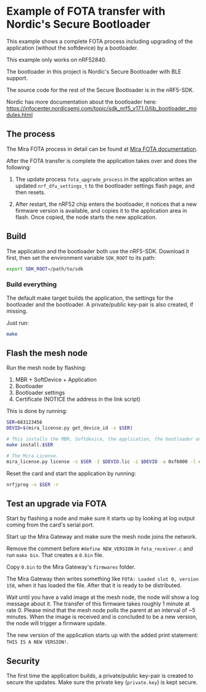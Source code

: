 # Example of FOTA transfer with Nordic's Secure Bootloader

This example shows a complete FOTA process including upgrading
of the application (without the softdevice) by a bootloader.

This example only works on nRF52840.

The bootloader in this project is Nordic's Secure Bootloader with BLE
support.

The source code for the rest of the Secure Bootloader is in the nRF5-SDK.

Nordic has more documentation about the bootloader here:
https://infocenter.nordicsemi.com/topic/sdk_nrf5_v17.1.0/lib_bootloader_modules.html


## The process
The Mira FOTA process in detail can be found at [Mira FOTA documentation](https://docs.lumenrad.io/miraos/latest/api/common/mira_fota.html).

After the FOTA transfer is complete the application takes over and does the following:

1. The update process `fota_upgrade_process` in the application writes an updated `nrf_dfu_settings_t` to the bootloader settings flash page, and then resets.

2. After restart, the nRF52 chip enters the bootloader, it notices that
a new firmware version is available, and copies it to the application
area in flash. Once copied, the node starts the new application.


## Build

The application and the bootloader both use the nRF5-SDK. Download it first,
then set the environment variable `SDK_ROOT` to its path:
```sh
export SDK_ROOT=/path/to/sdk
```


### Build everything

The default make target builds the application, the settings for
the bootloader and the bootloader. A private/public key-pair is also 
created, if missing.

Just run:
```sh
make
```

## Flash the mesh node

Run the mesh node by flashing:
1. MBR + SoftDevice + Application
2. Bootloader
3. Bootloader settings
4. Certificate (NOTICE the address in the link script)

This is done by running:
```sh
SER=683123456
DEVID=$(mira_license.py get_device_id -s $SER)

# This installs the MBR, Softdevice, the application, the bootloader and the settings page:
make install.$SER

# The Mira License.
mira_license.py license -s $SER -I $DEVID.lic -i $DEVID -a 0xf6000 -l 4096
```

Reset the card and start the application by running:
```sh
nrfjprog -s $SER -r
```


## Test an upgrade via FOTA

Start by flashing a node and make sure it starts up by looking
at log output coming from the card's serial port.

Start up the Mira Gateway and make sure the mesh node joins the network.

Remove the comment before `#define NEW_VERSION` in `fota_receiver.c` and run
`make bin`. That creates a `0.bin` file.

Copy `0.bin` to the Mira Gateway's `firmwares` folder.

The Mira Gateway then writes something like
`FOTA: Loaded slot 0, version 158`, when it has loaded the file.
After that it is ready to be distributed.

Wait until you have a valid image at the mesh node, the node will
show a log message about it.
The transfer of this firmware takes roughly 1 minute at rate 0.
Please mind that the mesh node polls the parent at an interval of ~5 minutes.
When the image is received and is concluded to be a new version,
the node will trigger a firmware update.

The new version of the application starts up with the added print
statement: `THIS IS A NEW VERSION!`.

## Security
The first time the application builds, a private/public key-pair is created
to secure the updates. Make sure the private key (`private.key`) is kept secure.
